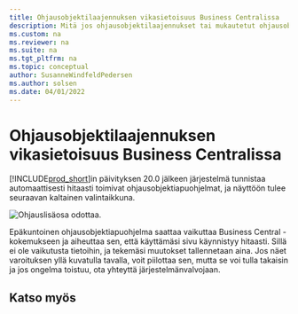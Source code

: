 ```yaml
---
title: Ohjausobjektilaajennuksen vikasietoisuus Business Centralissa
description: Mitä jos ohjausobjektilaajennukset tai mukautetut ohjausobjektit vaikuttavat heikentävästi Business Centralin toiminnallisuuteen.
ms.custom: na
ms.reviewer: na
ms.suite: na
ms.tgt_pltfrm: na
ms.topic: conceptual
author: SusanneWindfeldPedersen
ms.author: solsen
ms.date: 04/01/2022
---
```


# Ohjausobjektilaajennuksen vikasietoisuus Business Centralissa

[!INCLUDE[prod_short](includes/prod_short.md)]in päivityksen 20.0 jälkeen järjestelmä tunnistaa automaattisesti hitaasti toimivat ohjausobjektiapuohjelmat, ja näyttöön tulee seuraavan kaltainen valintaikkuna.

![Ohjauslisäosa odottaa.](media/controladdin-resiliency.png "Ohjauslisäosa odottaa.")

Epäkuntoinen ohjausobjektiapuohjelma saattaa vaikuttaa Business Central -kokemukseen ja aiheuttaa sen, että käyttämäsi sivu käynnistyy hitaasti. Sillä ei ole vaikutusta tietoihin, ja tekemäsi muutokset tallennetaan aina. Jos näet varoituksen yllä kuvatulla tavalla, voit piilottaa sen, mutta se voi tulla takaisin ja jos ongelma toistuu, ota yhteyttä järjestelmänvalvojaan.

## Katso myös

<!-- []() link to new topic in dev docs -->
